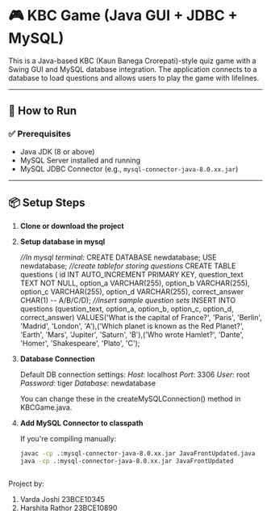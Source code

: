 # 🎮 KBC Game (Java GUI + JDBC + MySQL)

This is a Java-based KBC (Kaun Banega Crorepati)-style quiz game with a Swing GUI and MySQL database integration. The application connects to a database to load questions and allows users to play the game with lifelines.

---

## 🚀 How to Run

### ✅ Prerequisites

- Java JDK (8 or above)
- MySQL Server installed and running
- MySQL JDBC Connector (e.g., `mysql-connector-java-8.0.xx.jar`)

---

## 📦 Setup Steps

1. **Clone or download the project**

2. **Setup database in mysql**

   *//In mysql terminal:*
   CREATE DATABASE newdatabase;
   USE newdatabase;
   *//create tablefor storing questions*
   CREATE TABLE questions ( id INT AUTO_INCREMENT PRIMARY KEY, question_text TEXT NOT NULL, option_a VARCHAR(255), option_b VARCHAR(255), option_c VARCHAR(255), option_d VARCHAR(255), correct_answer CHAR(1) -- A/B/C/D);
   *//insert sample question sets*
   INSERT INTO questions (question_text, option_a, option_b, option_c, option_d, correct_answer) VALUES('What is the capital of France?', 'Paris', 'Berlin', 'Madrid', 'London', 'A'),('Which planet is known as the Red Planet?', 'Earth', 'Mars', 'Jupiter', 'Saturn', 'B'),('Who wrote Hamlet?', 'Dante', 'Homer', 'Shakespeare', 'Plato', 'C');

4. **Database Connection**

   Default DB connection settings:
     *Host*: localhost
     *Port*: 3306
     *User*: root
     *Password*: tiger
     *Database*: newdatabase

   You can change these in the createMySQLConnection() method in KBCGame.java.
   
5. **Add MySQL Connector to classpath**

   If you're compiling manually:
   ```bash
   javac -cp .:mysql-connector-java-8.0.xx.jar JavaFrontUpdated.java
   java -cp .:mysql-connector-java-8.0.xx.jar JavaFrontUpdated



Project by:
1. Varda Joshi 23BCE10345
2. Harshita Rathor 23BCE10890

